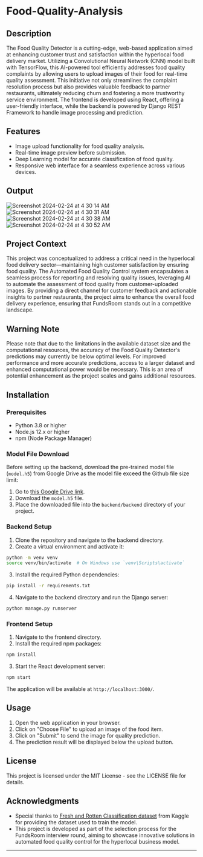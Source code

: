 # Food-Quality-Analysis


## Description

The Food Quality Detector is a cutting-edge, web-based application aimed at enhancing customer trust and satisfaction within the hyperlocal food delivery market. Utilizing a Convolutional Neural Network (CNN) model built with TensorFlow, this AI-powered tool efficiently addresses food quality complaints by allowing users to upload images of their food for real-time quality assessment. This initiative not only streamlines the complaint resolution process but also provides valuable feedback to partner restaurants, ultimately reducing churn and fostering a more trustworthy service environment. The frontend is developed using React, offering a user-friendly interface, while the backend is powered by Django REST Framework to handle image processing and prediction.

## Features

-   Image upload functionality for food quality analysis.
-   Real-time image preview before submission.
-   Deep Learning model for accurate classification of food quality.
-   Responsive web interface for a seamless experience across various devices.

## Output
![Screenshot 2024-02-24 at 4 30 14 AM](https://github.com/adil200/Food-Quality-Detector/assets/75264739/fd25ac6a-5a58-47d0-9448-f06c88e5155a)
![Screenshot 2024-02-24 at 4 30 31 AM](https://github.com/adil200/Food-Quality-Detector/assets/75264739/6ab03a84-ed46-4225-9245-70a208f78a91)
![Screenshot 2024-02-24 at 4 30 38 AM](https://github.com/adil200/Food-Quality-Detector/assets/75264739/889880fb-6092-4ef0-b92c-08080ad0fb14)
![Screenshot 2024-02-24 at 4 30 52 AM](https://github.com/adil200/Food-Quality-Detector/assets/75264739/0db45e45-bc9a-4dcc-ba3f-4f800f0f708b)

## Project Context
This project was conceptualized to address a critical need in the hyperlocal food delivery sector—maintaining high customer satisfaction by ensuring food quality. The Automated Food Quality Control system encapsulates a seamless process for reporting and resolving quality issues, leveraging AI to automate the assessment of food quality from customer-uploaded images. By providing a direct channel for customer feedback and actionable insights to partner restaurants, the project aims to enhance the overall food delivery experience, ensuring that FundsRoom stands out in a competitive landscape.

## Warning Note
Please note that due to the limitations in the available dataset size and the computational resources, the accuracy of the Food Quality Detector's predictions may currently be below optimal levels. For improved performance and more accurate predictions, access to a larger dataset and enhanced computational power would be necessary. This is an area of potential enhancement as the project scales and gains additional resources.

## Installation

### Prerequisites

-   Python 3.8 or higher
-   Node.js 12.x or higher
-   npm (Node Package Manager)

### Model File Download

Before setting up the backend, download the pre-trained model file (`model.h5`) from Google Drive as the model file exceed the Github file size limit:

1.  Go to [this Google Drive link](https://drive.google.com/file/d/1GR_QzWme_pT7Kaxb9dQRiWqpDZ-s7o8T/view?usp=sharing).
2.  Download the `model.h5` file.
3.  Place the downloaded file into the `backend/backend` directory of your project.

### Backend Setup

1.  Clone the repository and navigate to the backend directory.
2.  Create a virtual environment and activate it:

```bash
python -m venv venv
source venv/bin/activate  # On Windows use `venv\Scripts\activate` 
``` 

3.  Install the required Python dependencies:

```bash
pip install -r requirements.txt
```

4.  Navigate to the backend directory and run the Django server:

```bash
python manage.py runserver
```

### Frontend Setup

1.  Navigate to the frontend directory.
2.  Install the required npm packages:

```bash
npm install
```

3.  Start the React development server:

```bash
npm start
```

The application will be available at `http://localhost:3000/`.

## Usage

1.  Open the web application in your browser.
2.  Click on "Choose File" to upload an image of the food item.
3.  Click on "Submit" to send the image for quality prediction.
4.  The prediction result will be displayed below the upload button.

## License

This project is licensed under the MIT License - see the LICENSE file for details.

## Acknowledgments

-   Special thanks to [Fresh and Rotten Classification dataset](https://www.kaggle.com/datasets/swoyam2609/fresh-and-stale-classification) from Kaggle for providing the dataset used to train the model.
- This project is developed as part of the selection process for the FundsRoom interview round, aiming to showcase innovative solutions in automated food quality control for the hyperlocal business model.

----------
